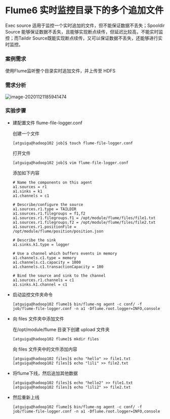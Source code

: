 # Flume6 实时监控目录下的多个追加文件

Exec source 适用于监控一个实时追加的文件，但不能保证数据不丢失；Spooldir Source 能够保证数据不丢失，且能够实现断点续传，但延迟比较高，不能实时监控；而Taildir Source既能实现断点续传，又可以保证数据不丢失，还能够进行实时监控。



### 案例需求

使用Flume监听整个目录实时追加文件，并上传至 HDFS

### 需求分析

![image-20201121185941474](C:\Users\Auraros\AppData\Roaming\Typora\typora-user-images\image-20201121185941474.png)



### 实验步骤

- 建配置文件 flume-file-logger.conf

  创建一个文件

  ```
  [atguigu@hadoop102 job]$ touch flume-file-logger.conf
  ```

  打开文件

  ```
  [atguigu@hadoop102 job]$ vim flume-file-logger.conf
  ```

  添加如下内容

  ```
  # Name the components on this agent
  a1.sources = r1
  a1.sinks = k1
  a1.channels = c1
  
  # Describe/configure the source
  a1.sources.r1.type = TAILDIR
  a1.sources.r1.filegroups = f1,f2
  a1.sources.r1.filegroups.f1 = /opt/module/flume/files/file1.txt
  a1.sources.r1.filegroups.f2 = /opt/module/flume/files/file2.txt
  a1.sources.r1.positionFile = /opt/module/flume/position/position.json
  
  # Describe the sink
  a1.sinks.k1.type = logger
  
  # Use a channel which buffers events in memory
  a1.channels.c1.type = memory
  a1.channels.c1.capacity = 1000
  a1.channels.c1.transactionCapacity = 100
  
  # Bind the source and sink to the channel
  a1.sources.r1.channels = c1
  a1.sinks.k1.channel = c1
  ```

- 启动监控文件夹命令

  ```
  [atguigu@hadoop102 flume]$ bin/flume-ng agent -c conf/ -f job/flume-file-logger.conf -n a1 -Dflume.root.logger=INFO,console
  ```

- 向 files 文件夹中添加文件

  在/opt/module/flume 目录下创建 upload 文件夹

  ```
  [atguigu@hadoop102 flume]$ mkdir files
  ```

  向 files 文件夹中的文件添加内容

  ```
  [atguigu@hadoop102 files]$ echo "hello" >> file1.txt
  [atguigu@hadoop102 files]$ echo "lili" >> file2.txt
  ```
  
- 将flume下线，然后追加其他数据

  ```
  [atguigu@hadoop102 files]$ echo "hello2" >> file1.txt
  [atguigu@hadoop102 files]$ echo "lili2" >> file2.txt
  ```

- 然后重新上线

  ```
  [atguigu@hadoop102 flume]$ bin/flume-ng agent -c conf/ -f job/flume-file-logger.conf -n a1 -Dflume.root.logger=INFO,console
  ```

  

